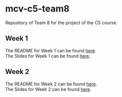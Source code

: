 # mcv-c5-team8

Repository of Team 8 for the project of the C5 course.

## Week 1

The README for Week 1 can be found [here](./Week1/README.md).  
The Slides for Week 1 can be found [here]().

## Week 2

The README for Week 2 can be found [here]().  
The Slides for Week 2 can be found [here]().
